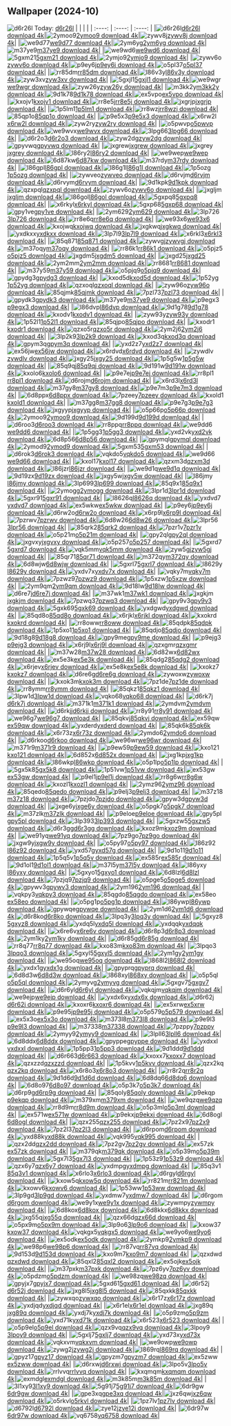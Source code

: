 ## Wallpaper (2024-10)
![d6r26l](https://w.wallhaven.cc/full/d6/wallhaven-d6r26l.png) Today: [d6r26l](https://th.wallhaven.cc/small/d6/d6r26l.jpg)
|      |      |      |
| :----: | :----: | :----: |
|![d6r26l](https://th.wallhaven.cc/small/d6/d6r26l.jpg)[d6r26l download 4k](https://wallhaven.cc/w/d6r26l)|![2ymoo9](https://th.wallhaven.cc/small/2y/2ymoo9.jpg)[2ymoo9 download 4k](https://wallhaven.cc/w/2ymoo9)|![zywv8j](https://th.wallhaven.cc/small/zy/zywv8j.jpg)[zywv8j download 4k](https://wallhaven.cc/w/zywv8j)|
|![we9d77](https://th.wallhaven.cc/small/we/we9d77.jpg)[we9d77 download 4k](https://wallhaven.cc/w/we9d77)|![2ym6yg](https://th.wallhaven.cc/small/2y/2ym6yg.jpg)[2ym6yg download 4k](https://wallhaven.cc/w/2ym6yg)|![m37ye9](https://th.wallhaven.cc/small/m3/m37ye9.jpg)[m37ye9 download 4k](https://wallhaven.cc/w/m37ye9)|
|![we9wd6](https://th.wallhaven.cc/small/we/we9wd6.jpg)[we9wd6 download 4k](https://wallhaven.cc/w/we9wd6)|![5gxm21](https://th.wallhaven.cc/small/5g/5gxm21.jpg)[5gxm21 download 4k](https://wallhaven.cc/w/5gxm21)|![2ymjo9](https://th.wallhaven.cc/small/2y/2ymjo9.jpg)[2ymjo9 download 4k](https://wallhaven.cc/w/2ymjo9)|
|![zywv6o](https://th.wallhaven.cc/small/zy/zywv6o.jpg)[zywv6o download 4k](https://wallhaven.cc/w/zywv6o)|![p9ey6j](https://th.wallhaven.cc/small/p9/p9ey6j.jpg)[p9ey6j download 4k](https://wallhaven.cc/w/p9ey6j)|![o5pl37](https://th.wallhaven.cc/small/o5/o5pl37.jpg)[o5pl37 download 4k](https://wallhaven.cc/w/o5pl37)|
|![rr85dm](https://th.wallhaven.cc/small/rr/rr85dm.jpg)[rr85dm download 4k](https://wallhaven.cc/w/rr85dm)|![l86v3y](https://th.wallhaven.cc/small/l8/l86v3y.jpg)[l86v3y download 4k](https://wallhaven.cc/w/l86v3y)|![zyw3xv](https://th.wallhaven.cc/small/zy/zyw3xv.jpg)[zyw3xv download 4k](https://wallhaven.cc/w/zyw3xv)|
|![5gxjl1](https://th.wallhaven.cc/small/5g/5gxjl1.jpg)[5gxjl1 download 4k](https://wallhaven.cc/w/5gxjl1)|![we9wgr](https://th.wallhaven.cc/small/we/we9wgr.jpg)[we9wgr download 4k](https://wallhaven.cc/w/we9wgr)|![zyw26y](https://th.wallhaven.cc/small/zy/zyw26y.jpg)[zyw26y download 4k](https://wallhaven.cc/w/zyw26y)|
|![m3kk2y](https://th.wallhaven.cc/small/m3/m3kk2y.jpg)[m3kk2y download 4k](https://wallhaven.cc/w/m3kk2y)|![9d1k78](https://th.wallhaven.cc/small/9d/9d1k78.jpg)[9d1k78 download 4k](https://wallhaven.cc/w/9d1k78)|![ex5vpo](https://th.wallhaven.cc/small/ex/ex5vpo.jpg)[ex5vpo download 4k](https://wallhaven.cc/w/ex5vpo)|
|![kxojv1](https://th.wallhaven.cc/small/kx/kxojv1.jpg)[kxojv1 download 4k](https://wallhaven.cc/w/kxojv1)|![rr8e5j](https://th.wallhaven.cc/small/rr/rr8e5j.jpg)[rr8e5j download 4k](https://wallhaven.cc/w/rr8e5j)|![jxgrjp](https://th.wallhaven.cc/small/jx/jxgrjp.jpg)[jxgrjp download 4k](https://wallhaven.cc/w/jxgrjp)|
|![1p5lm1](https://th.wallhaven.cc/small/1p/1p5lm1.jpg)[1p5lm1 download 4k](https://wallhaven.cc/w/1p5lm1)|![rr8wzj](https://th.wallhaven.cc/small/rr/rr8wzj.jpg)[rr8wzj download 4k](https://wallhaven.cc/w/rr8wzj)|![85qp1o](https://th.wallhaven.cc/small/85/85qp1o.jpg)[85qp1o download 4k](https://wallhaven.cc/w/85qp1o)|
|![p9e5x3](https://th.wallhaven.cc/small/p9/p9e5x3.jpg)[p9e5x3 download 4k](https://wallhaven.cc/w/p9e5x3)|![x6rw2l](https://th.wallhaven.cc/small/x6/x6rw2l.jpg)[x6rw2l download 4k](https://wallhaven.cc/w/x6rw2l)|![zyw2ry](https://th.wallhaven.cc/small/zy/zyw2ry.jpg)[zyw2ry download 4k](https://wallhaven.cc/w/zyw2ry)|
|![o5pwvp](https://th.wallhaven.cc/small/o5/o5pwvp.jpg)[o5pwvp download 4k](https://wallhaven.cc/w/o5pwvp)|![we9wvx](https://th.wallhaven.cc/small/we/we9wvx.jpg)[we9wvx download 4k](https://wallhaven.cc/w/we9wvx)|![3lpg66](https://th.wallhaven.cc/small/3l/3lpg66.jpg)[3lpg66 download 4k](https://wallhaven.cc/w/3lpg66)|
|![d6r2o3](https://th.wallhaven.cc/small/d6/d6r2o3.jpg)[d6r2o3 download 4k](https://wallhaven.cc/w/d6r2o3)|![zyw2dg](https://th.wallhaven.cc/small/zy/zyw2dg.jpg)[zyw2dg download 4k](https://wallhaven.cc/w/zyw2dg)|![gpyvwq](https://th.wallhaven.cc/small/gp/gpyvwq.jpg)[gpyvwq download 4k](https://wallhaven.cc/w/gpyvwq)|
|![jxgrew](https://th.wallhaven.cc/small/jx/jxgrew.jpg)[jxgrew download 4k](https://wallhaven.cc/w/jxgrew)|![jxgrey](https://th.wallhaven.cc/small/jx/jxgrey.jpg)[jxgrey download 4k](https://wallhaven.cc/w/jxgrey)|![l86ry2](https://th.wallhaven.cc/small/l8/l86ry2.jpg)[l86ry2 download 4k](https://wallhaven.cc/w/l86ry2)|
|![we9wep](https://th.wallhaven.cc/small/we/we9wep.jpg)[we9wep download 4k](https://wallhaven.cc/w/we9wep)|![6d87kw](https://th.wallhaven.cc/small/6d/6d87kw.jpg)[6d87kw download 4k](https://wallhaven.cc/w/6d87kw)|![m37rdy](https://th.wallhaven.cc/small/m3/m37rdy.jpg)[m37rdy download 4k](https://wallhaven.cc/w/m37rdy)|
|![l86gpl](https://th.wallhaven.cc/small/l8/l86gpl.jpg)[l86gpl download 4k](https://wallhaven.cc/w/l86gpl)|![l86g1l](https://th.wallhaven.cc/small/l8/l86g1l.jpg)[l86g1l download 4k](https://wallhaven.cc/w/l86g1l)|![1p5ozg](https://th.wallhaven.cc/small/1p/1p5ozg.jpg)[1p5ozg download 4k](https://wallhaven.cc/w/1p5ozg)|
|![zywveo](https://th.wallhaven.cc/small/zy/zywveo.jpg)[zywveo download 4k](https://wallhaven.cc/w/zywveo)|![d6rvjm](https://th.wallhaven.cc/small/d6/d6rvjm.jpg)[d6rvjm download 4k](https://wallhaven.cc/w/d6rvjm)|![d6rvym](https://th.wallhaven.cc/small/d6/d6rvym.jpg)[d6rvym download 4k](https://wallhaven.cc/w/d6rvym)|
|![9d1kpk](https://th.wallhaven.cc/small/9d/9d1kpk.jpg)[9d1kpk download 4k](https://wallhaven.cc/w/9d1kpk)|![qzxpql](https://th.wallhaven.cc/small/qz/qzxpql.jpg)[qzxpql download 4k](https://wallhaven.cc/w/qzxpql)|![zywv6o](https://th.wallhaven.cc/small/zy/zywv6o.jpg)[zywv6o download 4k](https://wallhaven.cc/w/zywv6o)|
|![jxgljm](https://th.wallhaven.cc/small/jx/jxgljm.jpg)[jxgljm download 4k](https://wallhaven.cc/w/jxgljm)|![l86gol](https://th.wallhaven.cc/small/l8/l86gol.jpg)[l86gol download 4k](https://wallhaven.cc/w/l86gol)|![5gxpq8](https://th.wallhaven.cc/small/5g/5gxpq8.jpg)[5gxpq8 download 4k](https://wallhaven.cc/w/5gxpq8)|
|![x6rkyl](https://th.wallhaven.cc/small/x6/x6rkyl.jpg)[x6rkyl download 4k](https://wallhaven.cc/w/x6rkyl)|![5gxp68](https://th.wallhaven.cc/small/5g/5gxp68.jpg)[5gxp68 download 4k](https://wallhaven.cc/w/5gxp68)|![gpy1ve](https://th.wallhaven.cc/small/gp/gpy1ve.jpg)[gpy1ve download 4k](https://wallhaven.cc/w/gpy1ve)|
|![2ym629](https://th.wallhaven.cc/small/2y/2ym629.jpg)[2ym629 download 4k](https://wallhaven.cc/w/2ym629)|![3lp726](https://th.wallhaven.cc/small/3l/3lp726.jpg)[3lp726 download 4k](https://wallhaven.cc/w/3lp726)|![rr8e6q](https://th.wallhaven.cc/small/rr/rr8e6q.jpg)[rr8e6q download 4k](https://wallhaven.cc/w/rr8e6q)|
|![we93x6](https://th.wallhaven.cc/small/we/we93x6.jpg)[we93x6 download 4k](https://wallhaven.cc/w/we93x6)|![kxojwq](https://th.wallhaven.cc/small/kx/kxojwq.jpg)[kxojwq download 4k](https://wallhaven.cc/w/kxojwq)|![jxgkwq](https://th.wallhaven.cc/small/jx/jxgkwq.jpg)[jxgkwq download 4k](https://wallhaven.cc/w/jxgkwq)|
|![yxdkxx](https://th.wallhaven.cc/small/yx/yxdkxx.jpg)[yxdkxx download 4k](https://wallhaven.cc/w/yxdkxx)|![3lp7l9](https://th.wallhaven.cc/small/3l/3lp7l9.jpg)[3lp7l9 download 4k](https://wallhaven.cc/w/3lp7l9)|![x6rkl3](https://th.wallhaven.cc/small/x6/x6rkl3.jpg)[x6rkl3 download 4k](https://wallhaven.cc/w/x6rkl3)|
|![85q871](https://th.wallhaven.cc/small/85/85q871.jpg)[85q871 download 4k](https://wallhaven.cc/w/85q871)|![zywvgj](https://th.wallhaven.cc/small/zy/zywvgj.jpg)[zywvgj download 4k](https://wallhaven.cc/w/zywvgj)|![m37oqy](https://th.wallhaven.cc/small/m3/m37oqy.jpg)[m37oqy download 4k](https://wallhaven.cc/w/m37oqy)|
|![rr86k1](https://th.wallhaven.cc/small/rr/rr86k1.jpg)[rr86k1 download 4k](https://wallhaven.cc/w/rr86k1)|![o5pjz5](https://th.wallhaven.cc/small/o5/o5pjz5.jpg)[o5pjz5 download 4k](https://wallhaven.cc/w/o5pjz5)|![jxgdm5](https://th.wallhaven.cc/small/jx/jxgdm5.jpg)[jxgdm5 download 4k](https://wallhaven.cc/w/jxgdm5)|
|![jxgd25](https://th.wallhaven.cc/small/jx/jxgd25.jpg)[jxgd25 download 4k](https://wallhaven.cc/w/jxgd25)|![2ym2mm](https://th.wallhaven.cc/small/2y/2ym2mm.jpg)[2ym2mm download 4k](https://wallhaven.cc/w/2ym2mm)|![rr8681](https://th.wallhaven.cc/small/rr/rr8681.jpg)[rr8681 download 4k](https://wallhaven.cc/w/rr8681)|
|![m37y59](https://th.wallhaven.cc/small/m3/m37y59.jpg)[m37y59 download 4k](https://wallhaven.cc/w/m37y59)|![o5pjq9](https://th.wallhaven.cc/small/o5/o5pjq9.jpg)[o5pjq9 download 4k](https://wallhaven.cc/w/o5pjq9)|![gpydg3](https://th.wallhaven.cc/small/gp/gpydg3.jpg)[gpydg3 download 4k](https://wallhaven.cc/w/gpydg3)|
|![kxod5d](https://th.wallhaven.cc/small/kx/kxod5d.jpg)[kxod5d download 4k](https://wallhaven.cc/w/kxod5d)|![1p52yg](https://th.wallhaven.cc/small/1p/1p52yg.jpg)[1p52yg download 4k](https://wallhaven.cc/w/1p52yg)|![qzxoql](https://th.wallhaven.cc/small/qz/qzxoql.jpg)[qzxoql download 4k](https://wallhaven.cc/w/qzxoql)|
|![zyw96o](https://th.wallhaven.cc/small/zy/zyw96o.jpg)[zyw96o download 4k](https://wallhaven.cc/w/zyw96o)|![85qjmk](https://th.wallhaven.cc/small/85/85qjmk.jpg)[85qjmk download 4k](https://wallhaven.cc/w/85qjmk)|![7pzl73](https://th.wallhaven.cc/small/7p/7pzl73.jpg)[7pzl73 download 4k](https://wallhaven.cc/w/7pzl73)|
|![gpydk3](https://th.wallhaven.cc/small/gp/gpydk3.jpg)[gpydk3 download 4k](https://wallhaven.cc/w/gpydk3)|![m37ye9](https://th.wallhaven.cc/small/m3/m37ye9.jpg)[m37ye9 download 4k](https://wallhaven.cc/w/m37ye9)|![p9egx3](https://th.wallhaven.cc/small/p9/p9egx3.jpg)[p9egx3 download 4k](https://wallhaven.cc/w/p9egx3)|
|![l86dvp](https://th.wallhaven.cc/small/l8/l86dvp.jpg)[l86dvp download 4k](https://wallhaven.cc/w/l86dvp)|![9d1g78](https://th.wallhaven.cc/small/9d/9d1g78.jpg)[9d1g78 download 4k](https://wallhaven.cc/w/9d1g78)|![kxodv1](https://th.wallhaven.cc/small/kx/kxodv1.jpg)[kxodv1 download 4k](https://wallhaven.cc/w/kxodv1)|
|![zyw93y](https://th.wallhaven.cc/small/zy/zyw93y.jpg)[zyw93y download 4k](https://wallhaven.cc/w/zyw93y)|![1p52l1](https://th.wallhaven.cc/small/1p/1p52l1.jpg)[1p52l1 download 4k](https://wallhaven.cc/w/1p52l1)|![85qjpo](https://th.wallhaven.cc/small/85/85qjpo.jpg)[85qjpo download 4k](https://wallhaven.cc/w/85qjpo)|
|![kxodr1](https://th.wallhaven.cc/small/kx/kxodr1.jpg)[kxodr1 download 4k](https://wallhaven.cc/w/kxodr1)|![qzxo5r](https://th.wallhaven.cc/small/qz/qzxo5r.jpg)[qzxo5r download 4k](https://wallhaven.cc/w/qzxo5r)|![2ym2j6](https://th.wallhaven.cc/small/2y/2ym2j6.jpg)[2ym2j6 download 4k](https://wallhaven.cc/w/2ym2j6)|
|![3lp2k9](https://th.wallhaven.cc/small/3l/3lp2k9.jpg)[3lp2k9 download 4k](https://wallhaven.cc/w/3lp2k9)|![kxod3q](https://th.wallhaven.cc/small/kx/kxod3q.jpg)[kxod3q download 4k](https://wallhaven.cc/w/kxod3q)|![gpym3q](https://th.wallhaven.cc/small/gp/gpym3q.jpg)[gpym3q download 4k](https://wallhaven.cc/w/gpym3q)|
|![yxd2z7](https://th.wallhaven.cc/small/yx/yxd2z7.jpg)[yxd2z7 download 4k](https://wallhaven.cc/w/yxd2z7)|![ex56jw](https://th.wallhaven.cc/small/ex/ex56jw.jpg)[ex56jw download 4k](https://wallhaven.cc/w/ex56jw)|![x6rdvd](https://th.wallhaven.cc/small/x6/x6rdvd.jpg)[x6rdvd download 4k](https://wallhaven.cc/w/x6rdvd)|
|![zywdlv](https://th.wallhaven.cc/small/zy/zywdlv.jpg)[zywdlv download 4k](https://wallhaven.cc/w/zywdlv)|![jxgy25](https://th.wallhaven.cc/small/jx/jxgy25.jpg)[jxgy25 download 4k](https://wallhaven.cc/w/jxgy25)|![1p5g5w](https://th.wallhaven.cc/small/1p/1p5g5w.jpg)[1p5g5w download 4k](https://wallhaven.cc/w/1p5g5w)|
|![85q9qj](https://th.wallhaven.cc/small/85/85q9qj.jpg)[85q9qj download 4k](https://wallhaven.cc/w/85q9qj)|![9d191w](https://th.wallhaven.cc/small/9d/9d191w.jpg)[9d191w download 4k](https://wallhaven.cc/w/9d191w)|![kxolo6](https://th.wallhaven.cc/small/kx/kxolo6.jpg)[kxolo6 download 4k](https://wallhaven.cc/w/kxolo6)|
|![p9e7ej](https://th.wallhaven.cc/small/p9/p9e7ej.jpg)[p9e7ej download 4k](https://wallhaven.cc/w/p9e7ej)|![rr8pl1](https://th.wallhaven.cc/small/rr/rr8pl1.jpg)[rr8pl1 download 4k](https://wallhaven.cc/w/rr8pl1)|![d6rojm](https://th.wallhaven.cc/small/d6/d6rojm.jpg)[d6rojm download 4k](https://wallhaven.cc/w/d6rojm)|
|![x6rd3l](https://th.wallhaven.cc/small/x6/x6rd3l.jpg)[x6rd3l download 4k](https://wallhaven.cc/w/x6rd3l)|![m37gy8](https://th.wallhaven.cc/small/m3/m37gy8.jpg)[m37gy8 download 4k](https://wallhaven.cc/w/m37gy8)|![p9e7m3](https://th.wallhaven.cc/small/p9/p9e7m3.jpg)[p9e7m3 download 4k](https://wallhaven.cc/w/p9e7m3)|
|![6d8ppx](https://th.wallhaven.cc/small/6d/6d8ppx.jpg)[6d8ppx download 4k](https://wallhaven.cc/w/6d8ppx)|![7pzeey](https://th.wallhaven.cc/small/7p/7pzeey.jpg)[7pzeey download 4k](https://wallhaven.cc/w/7pzeey)|![kxold1](https://th.wallhaven.cc/small/kx/kxold1.jpg)[kxold1 download 4k](https://wallhaven.cc/w/kxold1)|
|![m37gg8](https://th.wallhaven.cc/small/m3/m37gg8.jpg)[m37gg8 download 4k](https://wallhaven.cc/w/m37gg8)|![p9e7g3](https://th.wallhaven.cc/small/p9/p9e7g3.jpg)[p9e7g3 download 4k](https://wallhaven.cc/w/p9e7g3)|![jxgyyp](https://th.wallhaven.cc/small/jx/jxgyyp.jpg)[jxgyyp download 4k](https://wallhaven.cc/w/jxgyyp)|
|![o5p66p](https://th.wallhaven.cc/small/o5/o5p66p.jpg)[o5p66p download 4k](https://wallhaven.cc/w/o5p66p)|![2ymoo9](https://th.wallhaven.cc/small/2y/2ymoo9.jpg)[2ymoo9 download 4k](https://wallhaven.cc/w/2ymoo9)|![9d199d](https://th.wallhaven.cc/small/9d/9d199d.jpg)[9d199d download 4k](https://wallhaven.cc/w/9d199d)|
|![d6roo3](https://th.wallhaven.cc/small/d6/d6roo3.jpg)[d6roo3 download 4k](https://wallhaven.cc/w/d6roo3)|![rr8ppq](https://th.wallhaven.cc/small/rr/rr8ppq.jpg)[rr8ppq download 4k](https://wallhaven.cc/w/rr8ppq)|![we9dd6](https://th.wallhaven.cc/small/we/we9dd6.jpg)[we9dd6 download 4k](https://wallhaven.cc/w/we9dd6)|
|![1p5gg3](https://th.wallhaven.cc/small/1p/1p5gg3.jpg)[1p5gg3 download 4k](https://wallhaven.cc/w/1p5gg3)|![yxd2vk](https://th.wallhaven.cc/small/yx/yxd2vk.jpg)[yxd2vk download 4k](https://wallhaven.cc/w/yxd2vk)|![6d8p56](https://th.wallhaven.cc/small/6d/6d8p56.jpg)[6d8p56 download 4k](https://wallhaven.cc/w/6d8p56)|
|![gpymql](https://th.wallhaven.cc/small/gp/gpymql.jpg)[gpymql download 4k](https://wallhaven.cc/w/gpymql)|![2ymod9](https://th.wallhaven.cc/small/2y/2ymod9.jpg)[2ymod9 download 4k](https://wallhaven.cc/w/2ymod9)|![5gxm53](https://th.wallhaven.cc/small/5g/5gxm53.jpg)[5gxm53 download 4k](https://wallhaven.cc/w/5gxm53)|
|![d6rok3](https://th.wallhaven.cc/small/d6/d6rok3.jpg)[d6rok3 download 4k](https://wallhaven.cc/w/d6rok3)|![vqkdo5](https://th.wallhaven.cc/small/vq/vqkdo5.jpg)[vqkdo5 download 4k](https://wallhaven.cc/w/vqkdo5)|![we9d66](https://th.wallhaven.cc/small/we/we9d66.jpg)[we9d66 download 4k](https://wallhaven.cc/w/we9d66)|
|![kxol17](https://th.wallhaven.cc/small/kx/kxol17.jpg)[kxol17 download 4k](https://wallhaven.cc/w/kxol17)|![qzxm3d](https://th.wallhaven.cc/small/qz/qzxm3d.jpg)[qzxm3d download 4k](https://wallhaven.cc/w/qzxm3d)|![l86jzr](https://th.wallhaven.cc/small/l8/l86jzr.jpg)[l86jzr download 4k](https://wallhaven.cc/w/l86jzr)|
|![we9d1q](https://th.wallhaven.cc/small/we/we9d1q.jpg)[we9d1q download 4k](https://wallhaven.cc/w/we9d1q)|![9d19zx](https://th.wallhaven.cc/small/9d/9d19zx.jpg)[9d19zx download 4k](https://wallhaven.cc/w/9d19zx)|![jxgy5w](https://th.wallhaven.cc/small/jx/jxgy5w.jpg)[jxgy5w download 4k](https://wallhaven.cc/w/jxgy5w)|
|![l86jmy](https://th.wallhaven.cc/small/l8/l86jmy.jpg)[l86jmy download 4k](https://wallhaven.cc/w/l86jmy)|![3lp699](https://th.wallhaven.cc/small/3l/3lp699.jpg)[3lp699 download 4k](https://wallhaven.cc/w/3lp699)|![85q9x1](https://th.wallhaven.cc/small/85/85q9x1.jpg)[85q9x1 download 4k](https://wallhaven.cc/w/85q9x1)|
|![2ymogg](https://th.wallhaven.cc/small/2y/2ymogg.jpg)[2ymogg download 4k](https://wallhaven.cc/w/2ymogg)|![3lpr1d](https://th.wallhaven.cc/small/3l/3lpr1d.jpg)[3lpr1d download 4k](https://wallhaven.cc/w/3lpr1d)|![5gxr91](https://th.wallhaven.cc/small/5g/5gxr91.jpg)[5gxr91 download 4k](https://wallhaven.cc/w/5gxr91)|
|![l8626q](https://th.wallhaven.cc/small/l8/l8626q.jpg)[l8626q download 4k](https://wallhaven.cc/w/l8626q)|![yxdvd7](https://th.wallhaven.cc/small/yx/yxdvd7.jpg)[yxdvd7 download 4k](https://wallhaven.cc/w/yxdvd7)|![ex5wkw](https://th.wallhaven.cc/small/ex/ex5wkw.jpg)[ex5wkw download 4k](https://wallhaven.cc/w/ex5wkw)|
|![p9ey6j](https://th.wallhaven.cc/small/p9/p9ey6j.jpg)[p9ey6j download 4k](https://wallhaven.cc/w/p9ey6j)|![d6rw2o](https://th.wallhaven.cc/small/d6/d6rw2o.jpg)[d6rw2o download 4k](https://wallhaven.cc/w/d6rw2o)|![x6rp9l](https://th.wallhaven.cc/small/x6/x6rp9l.jpg)[x6rp9l download 4k](https://wallhaven.cc/w/x6rp9l)|
|![7pzrwv](https://th.wallhaven.cc/small/7p/7pzrwv.jpg)[7pzrwv download 4k](https://wallhaven.cc/w/7pzrwv)|![6d8w26](https://th.wallhaven.cc/small/6d/6d8w26.jpg)[6d8w26 download 4k](https://wallhaven.cc/w/6d8w26)|![3lpr56](https://th.wallhaven.cc/small/3l/3lpr56.jpg)[3lpr56 download 4k](https://wallhaven.cc/w/3lpr56)|
|![85qrk2](https://th.wallhaven.cc/small/85/85qrk2.jpg)[85qrk2 download 4k](https://wallhaven.cc/w/85qrk2)|![7pzr1v](https://th.wallhaven.cc/small/7p/7pzr1v.jpg)[7pzr1v download 4k](https://wallhaven.cc/w/7pzr1v)|![o5p21m](https://th.wallhaven.cc/small/o5/o5p21m.jpg)[o5p21m download 4k](https://wallhaven.cc/w/o5p21m)|
|![gpy2ql](https://th.wallhaven.cc/small/gp/gpy2ql.jpg)[gpy2ql download 4k](https://wallhaven.cc/w/gpy2ql)|![jxgvxy](https://th.wallhaven.cc/small/jx/jxgvxy.jpg)[jxgvxy download 4k](https://wallhaven.cc/w/jxgvxy)|![o5p257](https://th.wallhaven.cc/small/o5/o5p257.jpg)[o5p257 download 4k](https://wallhaven.cc/w/o5p257)|
|![5gxrd7](https://th.wallhaven.cc/small/5g/5gxrd7.jpg)[5gxrd7 download 4k](https://wallhaven.cc/w/5gxrd7)|![vqk5mm](https://th.wallhaven.cc/small/vq/vqk5mm.jpg)[vqk5mm download 4k](https://wallhaven.cc/w/vqk5mm)|![zyw5gj](https://th.wallhaven.cc/small/zy/zyw5gj.jpg)[zyw5gj download 4k](https://wallhaven.cc/w/zyw5gj)|
|![85qr71](https://th.wallhaven.cc/small/85/85qr71.jpg)[85qr71 download 4k](https://wallhaven.cc/w/85qr71)|![m372qy](https://th.wallhaven.cc/small/m3/m372qy.jpg)[m372qy download 4k](https://wallhaven.cc/w/m372qy)|![6d8wjw](https://th.wallhaven.cc/small/6d/6d8wjw.jpg)[6d8wjw download 4k](https://wallhaven.cc/w/6d8wjw)|
|![5gxrl7](https://th.wallhaven.cc/small/5g/5gxrl7.jpg)[5gxrl7 download 4k](https://wallhaven.cc/w/5gxrl7)|![l8629y](https://th.wallhaven.cc/small/l8/l8629y.jpg)[l8629y download 4k](https://wallhaven.cc/w/l8629y)|![yxdv7x](https://th.wallhaven.cc/small/yx/yxdv7x.jpg)[yxdv7x download 4k](https://wallhaven.cc/w/yxdv7x)|
|![vqky7m](https://th.wallhaven.cc/small/vq/vqky7m.jpg)[vqky7m download 4k](https://wallhaven.cc/w/vqky7m)|![7pzwz9](https://th.wallhaven.cc/small/7p/7pzwz9.jpg)[7pzwz9 download 4k](https://wallhaven.cc/w/7pzwz9)|![1p5xzw](https://th.wallhaven.cc/small/1p/1p5xzw.jpg)[1p5xzw download 4k](https://wallhaven.cc/w/1p5xzw)|
|![2ym9qm](https://th.wallhaven.cc/small/2y/2ym9qm.jpg)[2ym9qm download 4k](https://wallhaven.cc/w/2ym9qm)|![9d18lw](https://th.wallhaven.cc/small/9d/9d18lw.jpg)[9d18lw download 4k](https://wallhaven.cc/w/9d18lw)|![d6re7j](https://th.wallhaven.cc/small/d6/d6re7j.jpg)[d6re7j download 4k](https://wallhaven.cc/w/d6re7j)|
|![m37wk1](https://th.wallhaven.cc/small/m3/m37wk1.jpg)[m37wk1 download 4k](https://wallhaven.cc/w/m37wk1)|![jxgkjm](https://th.wallhaven.cc/small/jx/jxgkjm.jpg)[jxgkjm download 4k](https://wallhaven.cc/w/jxgkjm)|![7pzwq3](https://th.wallhaven.cc/small/7p/7pzwq3.jpg)[7pzwq3 download 4k](https://wallhaven.cc/w/7pzwq3)|
|![gpy9v3](https://th.wallhaven.cc/small/gp/gpy9v3.jpg)[gpy9v3 download 4k](https://wallhaven.cc/w/gpy9v3)|![5gxk69](https://th.wallhaven.cc/small/5g/5gxk69.jpg)[5gxk69 download 4k](https://wallhaven.cc/w/5gxk69)|![yxdgwd](https://th.wallhaven.cc/small/yx/yxdgwd.jpg)[yxdgwd download 4k](https://wallhaven.cc/w/yxdgwd)|
|![85qd8o](https://th.wallhaven.cc/small/85/85qd8o.jpg)[85qd8o download 4k](https://wallhaven.cc/w/85qd8o)|![x6rjkl](https://th.wallhaven.cc/small/x6/x6rjkl.jpg)[x6rjkl download 4k](https://wallhaven.cc/w/x6rjkl)|![kxokrd](https://th.wallhaven.cc/small/kx/kxokrd.jpg)[kxokrd download 4k](https://wallhaven.cc/w/kxokrd)|
|![rr8oww](https://th.wallhaven.cc/small/rr/rr8oww.jpg)[rr8oww download 4k](https://wallhaven.cc/w/rr8oww)|![85qdpk](https://th.wallhaven.cc/small/85/85qdpk.jpg)[85qdpk download 4k](https://wallhaven.cc/w/85qdpk)|![1p5xo1](https://th.wallhaven.cc/small/1p/1p5xo1.jpg)[1p5xo1 download 4k](https://wallhaven.cc/w/1p5xo1)|
|![85qdjo](https://th.wallhaven.cc/small/85/85qdjo.jpg)[85qdjo download 4k](https://wallhaven.cc/w/85qdjo)|![9d18g8](https://th.wallhaven.cc/small/9d/9d18g8.jpg)[9d18g8 download 4k](https://wallhaven.cc/w/9d18g8)|![gpy9me](https://th.wallhaven.cc/small/gp/gpy9me.jpg)[gpy9me download 4k](https://wallhaven.cc/w/gpy9me)|
|![p9ejg3](https://th.wallhaven.cc/small/p9/p9ejg3.jpg)[p9ejg3 download 4k](https://wallhaven.cc/w/p9ejg3)|![x6rj9l](https://th.wallhaven.cc/small/x6/x6rj9l.jpg)[x6rj9l download 4k](https://wallhaven.cc/w/x6rj9l)|![qzxgmr](https://th.wallhaven.cc/small/qz/qzxgmr.jpg)[qzxgmr download 4k](https://wallhaven.cc/w/qzxgmr)|
|![m37w28](https://th.wallhaven.cc/small/m3/m37w28.jpg)[m37w28 download 4k](https://wallhaven.cc/w/m37w28)|![6d82wx](https://th.wallhaven.cc/small/6d/6d82wx.jpg)[6d82wx download 4k](https://wallhaven.cc/w/6d82wx)|![ex5e3k](https://th.wallhaven.cc/small/ex/ex5e3k.jpg)[ex5e3k download 4k](https://wallhaven.cc/w/ex5e3k)|
|![85qdg2](https://th.wallhaven.cc/small/85/85qdg2.jpg)[85qdg2 download 4k](https://wallhaven.cc/w/85qdg2)|![x6rjev](https://th.wallhaven.cc/small/x6/x6rjev.jpg)[x6rjev download 4k](https://wallhaven.cc/w/x6rjev)|![ex5e8k](https://th.wallhaven.cc/small/ex/ex5e8k.jpg)[ex5e8k download 4k](https://wallhaven.cc/w/ex5e8k)|
|![kxokz7](https://th.wallhaven.cc/small/kx/kxokz7.jpg)[kxokz7 download 4k](https://wallhaven.cc/w/kxokz7)|![d6re6g](https://th.wallhaven.cc/small/d6/d6re6g.jpg)[d6re6g download 4k](https://wallhaven.cc/w/d6re6g)|![zywoxw](https://th.wallhaven.cc/small/zy/zywoxw.jpg)[zywoxw download 4k](https://wallhaven.cc/w/zywoxw)|
|![kxok3m](https://th.wallhaven.cc/small/kx/kxok3m.jpg)[kxok3m download 4k](https://wallhaven.cc/w/kxok3m)|![7pz1de](https://th.wallhaven.cc/small/7p/7pz1de.jpg)[7pz1de download 4k](https://wallhaven.cc/w/7pz1de)|![rr8ymm](https://th.wallhaven.cc/small/rr/rr8ymm.jpg)[rr8ymm download 4k](https://wallhaven.cc/w/rr8ymm)|
|![85qkz1](https://th.wallhaven.cc/small/85/85qkz1.jpg)[85qkz1 download 4k](https://wallhaven.cc/w/85qkz1)|![3lpw1d](https://th.wallhaven.cc/small/3l/3lpw1d.jpg)[3lpw1d download 4k](https://wallhaven.cc/w/3lpw1d)|![vqko68](https://th.wallhaven.cc/small/vq/vqko68.jpg)[vqko68 download 4k](https://wallhaven.cc/w/vqko68)|
|![d6rk7j](https://th.wallhaven.cc/small/d6/d6rk7j.jpg)[d6rk7j download 4k](https://wallhaven.cc/w/d6rk7j)|![m371k1](https://th.wallhaven.cc/small/m3/m371k1.jpg)[m371k1 download 4k](https://wallhaven.cc/w/m371k1)|![2ymdvm](https://th.wallhaven.cc/small/2y/2ymdvm.jpg)[2ymdvm download 4k](https://wallhaven.cc/w/2ymdvm)|
|![d6rkjj](https://th.wallhaven.cc/small/d6/d6rkjj.jpg)[d6rkjj download 4k](https://wallhaven.cc/w/d6rkjj)|![rr8y91](https://th.wallhaven.cc/small/rr/rr8y91.jpg)[rr8y91 download 4k](https://wallhaven.cc/w/rr8y91)|![we96g7](https://th.wallhaven.cc/small/we/we96g7.jpg)[we96g7 download 4k](https://wallhaven.cc/w/we96g7)|
|![85qkvj](https://th.wallhaven.cc/small/85/85qkvj.jpg)[85qkvj download 4k](https://wallhaven.cc/w/85qkvj)|![ex59qw](https://th.wallhaven.cc/small/ex/ex59qw.jpg)[ex59qw download 4k](https://wallhaven.cc/w/ex59qw)|![yxderd](https://th.wallhaven.cc/small/yx/yxderd.jpg)[yxderd download 4k](https://wallhaven.cc/w/yxderd)|
|![85qk6k](https://th.wallhaven.cc/small/85/85qk6k.jpg)[85qk6k download 4k](https://wallhaven.cc/w/85qk6k)|![x6r73z](https://th.wallhaven.cc/small/x6/x6r73z.jpg)[x6r73z download 4k](https://wallhaven.cc/w/x6r73z)|![2ymdo6](https://th.wallhaven.cc/small/2y/2ymdo6.jpg)[2ymdo6 download 4k](https://wallhaven.cc/w/2ymdo6)|
|![d6rkoo](https://th.wallhaven.cc/small/d6/d6rkoo.jpg)[d6rkoo download 4k](https://wallhaven.cc/w/d6rkoo)|![we96wr](https://th.wallhaven.cc/small/we/we96wr.jpg)[we96wr download 4k](https://wallhaven.cc/w/we96wr)|![m371r9](https://th.wallhaven.cc/small/m3/m371r9.jpg)[m371r9 download 4k](https://wallhaven.cc/w/m371r9)|
|![p9ew59](https://th.wallhaven.cc/small/p9/p9ew59.jpg)[p9ew59 download 4k](https://wallhaven.cc/w/p9ew59)|![kxo121](https://th.wallhaven.cc/small/kx/kxo121.jpg)[kxo121 download 4k](https://wallhaven.cc/w/kxo121)|![6d852x](https://th.wallhaven.cc/small/6d/6d852x.jpg)[6d852x download 4k](https://wallhaven.cc/w/6d852x)|
|![jxg1kp](https://th.wallhaven.cc/small/jx/jxg1kp.jpg)[jxg1kp download 4k](https://wallhaven.cc/w/jxg1kp)|![l86wkp](https://th.wallhaven.cc/small/l8/l86wkp.jpg)[l86wkp download 4k](https://wallhaven.cc/w/l86wkp)|![o5p1lp](https://th.wallhaven.cc/small/o5/o5p1lp.jpg)[o5p1lp download 4k](https://wallhaven.cc/w/o5p1lp)|
|![5gx5k8](https://th.wallhaven.cc/small/5g/5gx5k8.jpg)[5gx5k8 download 4k](https://wallhaven.cc/w/5gx5k8)|![1p51vw](https://th.wallhaven.cc/small/1p/1p51vw.jpg)[1p51vw download 4k](https://wallhaven.cc/w/1p51vw)|![ex53gw](https://th.wallhaven.cc/small/ex/ex53gw.jpg)[ex53gw download 4k](https://wallhaven.cc/w/ex53gw)|
|![p9el1j](https://th.wallhaven.cc/small/p9/p9el1j.jpg)[p9el1j download 4k](https://wallhaven.cc/w/p9el1j)|![rr8g6w](https://th.wallhaven.cc/small/rr/rr8g6w.jpg)[rr8g6w download 4k](https://wallhaven.cc/w/rr8g6w)|![kxozl1](https://th.wallhaven.cc/small/kx/kxozl1.jpg)[kxozl1 download 4k](https://wallhaven.cc/w/kxozl1)|
|![2ymz96](https://th.wallhaven.cc/small/2y/2ymz96.jpg)[2ymz96 download 4k](https://wallhaven.cc/w/2ymz96)|![85qedo](https://th.wallhaven.cc/small/85/85qedo.jpg)[85qedo download 4k](https://wallhaven.cc/w/85qedo)|![p9elj3](https://th.wallhaven.cc/small/p9/p9elj3.jpg)[p9elj3 download 4k](https://wallhaven.cc/w/p9elj3)|
|![m37z18](https://th.wallhaven.cc/small/m3/m37z18.jpg)[m37z18 download 4k](https://wallhaven.cc/w/m37z18)|![7pzjdo](https://th.wallhaven.cc/small/7p/7pzjdo.jpg)[7pzjdo download 4k](https://wallhaven.cc/w/7pzjdo)|![gpyw3d](https://th.wallhaven.cc/small/gp/gpyw3d.jpg)[gpyw3d download 4k](https://wallhaven.cc/w/gpyw3d)|
|![jxge6y](https://th.wallhaven.cc/small/jx/jxge6y.jpg)[jxge6y download 4k](https://wallhaven.cc/w/jxge6y)|![o5pgk7](https://th.wallhaven.cc/small/o5/o5pgk7.jpg)[o5pgk7 download 4k](https://wallhaven.cc/w/o5pgk7)|![m37zlk](https://th.wallhaven.cc/small/m3/m37zlk.jpg)[m37zlk download 4k](https://wallhaven.cc/w/m37zlk)|
|![p9eloe](https://th.wallhaven.cc/small/p9/p9eloe.jpg)[p9eloe download 4k](https://wallhaven.cc/w/p9eloe)|![gpy5pl](https://th.wallhaven.cc/small/gp/gpy5pl.jpg)[gpy5pl download 4k](https://wallhaven.cc/w/gpy5pl)|![3lp393](https://th.wallhaven.cc/small/3l/3lp393.jpg)[3lp393 download 4k](https://wallhaven.cc/w/3lp393)|
|![5gxzw5](https://th.wallhaven.cc/small/5g/5gxzw5.jpg)[5gxzw5 download 4k](https://wallhaven.cc/w/5gxzw5)|![d6r3gg](https://th.wallhaven.cc/small/d6/d6r3gg.jpg)[d6r3gg download 4k](https://wallhaven.cc/w/d6r3gg)|![kxoz9m](https://th.wallhaven.cc/small/kx/kxoz9m.jpg)[kxoz9m download 4k](https://wallhaven.cc/w/kxoz9m)|
|![we91yq](https://th.wallhaven.cc/small/we/we91yq.jpg)[we91yq download 4k](https://wallhaven.cc/w/we91yq)|![7pz9go](https://th.wallhaven.cc/small/7p/7pz9go.jpg)[7pz9go download 4k](https://wallhaven.cc/w/7pz9go)|![jxgw9y](https://th.wallhaven.cc/small/jx/jxgw9y.jpg)[jxgw9y download 4k](https://wallhaven.cc/w/jxgw9y)|
|![o5py97](https://th.wallhaven.cc/small/o5/o5py97.jpg)[o5py97 download 4k](https://wallhaven.cc/w/o5py97)|![l86z92](https://th.wallhaven.cc/small/l8/l86z92.jpg)[l86z92 download 4k](https://wallhaven.cc/w/l86z92)|![yxd57g](https://th.wallhaven.cc/small/yx/yxd57g.jpg)[yxd57g download 4k](https://wallhaven.cc/w/yxd57g)|
|![9d1o11](https://th.wallhaven.cc/small/9d/9d1o11.jpg)[9d1o11 download 4k](https://wallhaven.cc/w/9d1o11)|![1p5q5v](https://th.wallhaven.cc/small/1p/1p5q5v.jpg)[1p5q5v download 4k](https://wallhaven.cc/w/1p5q5v)|![ex585r](https://th.wallhaven.cc/small/ex/ex585r.jpg)[ex585r download 4k](https://wallhaven.cc/w/ex585r)|
|![9d1ol1](https://th.wallhaven.cc/small/9d/9d1ol1.jpg)[9d1ol1 download 4k](https://wallhaven.cc/w/9d1ol1)|![m37l5y](https://th.wallhaven.cc/small/m3/m37l5y.jpg)[m37l5y download 4k](https://wallhaven.cc/w/m37l5y)|![l86yxy](https://th.wallhaven.cc/small/l8/l86yxy.jpg)[l86yxy download 4k](https://wallhaven.cc/w/l86yxy)|
|![5gxyo1](https://th.wallhaven.cc/small/5g/5gxyo1.jpg)[5gxyo1 download 4k](https://wallhaven.cc/w/5gxyo1)|![6d8lzl](https://th.wallhaven.cc/small/6d/6d8lzl.jpg)[6d8lzl download 4k](https://wallhaven.cc/w/6d8lzl)|![7pzjq9](https://th.wallhaven.cc/small/7p/7pzjq9.jpg)[7pzjq9 download 4k](https://wallhaven.cc/w/7pzjq9)|
|![o5pge5](https://th.wallhaven.cc/small/o5/o5pge5.jpg)[o5pge5 download 4k](https://wallhaven.cc/w/o5pge5)|![gpywv3](https://th.wallhaven.cc/small/gp/gpywv3.jpg)[gpywv3 download 4k](https://wallhaven.cc/w/gpywv3)|![2ym196](https://th.wallhaven.cc/small/2y/2ym196.jpg)[2ym196 download 4k](https://wallhaven.cc/w/2ym196)|
|![vqkpy3](https://th.wallhaven.cc/small/vq/vqkpy3.jpg)[vqkpy3 download 4k](https://wallhaven.cc/w/vqkpy3)|![85qgdo](https://th.wallhaven.cc/small/85/85qgdo.jpg)[85qgdo download 4k](https://wallhaven.cc/w/85qgdo)|![ex58eo](https://th.wallhaven.cc/small/ex/ex58eo.jpg)[ex58eo download 4k](https://wallhaven.cc/w/ex58eo)|
|![o5pg1p](https://th.wallhaven.cc/small/o5/o5pg1p.jpg)[o5pg1p download 4k](https://wallhaven.cc/w/o5pg1p)|![l86ywp](https://th.wallhaven.cc/small/l8/l86ywp.jpg)[l86ywp download 4k](https://wallhaven.cc/w/l86ywp)|![gpywqe](https://th.wallhaven.cc/small/gp/gpywqe.jpg)[gpywqe download 4k](https://wallhaven.cc/w/gpywqe)|
|![2ym1d6](https://th.wallhaven.cc/small/2y/2ym1d6.jpg)[2ym1d6 download 4k](https://wallhaven.cc/w/2ym1d6)|![d6r8ko](https://th.wallhaven.cc/small/d6/d6r8ko.jpg)[d6r8ko download 4k](https://wallhaven.cc/w/d6r8ko)|![3lpq3y](https://th.wallhaven.cc/small/3l/3lpq3y.jpg)[3lpq3y download 4k](https://wallhaven.cc/w/3lpq3y)|
|![5gxyz8](https://th.wallhaven.cc/small/5g/5gxyz8.jpg)[5gxyz8 download 4k](https://wallhaven.cc/w/5gxyz8)|![yxdq5l](https://th.wallhaven.cc/small/yx/yxdq5l.jpg)[yxdq5l download 4k](https://wallhaven.cc/w/yxdq5l)|![yxdqqk](https://th.wallhaven.cc/small/yx/yxdqqk.jpg)[yxdqqk download 4k](https://wallhaven.cc/w/yxdqqk)|
|![x6re6v](https://th.wallhaven.cc/small/x6/x6re6v.jpg)[x6re6v download 4k](https://wallhaven.cc/w/x6re6v)|![d6r8p3](https://th.wallhaven.cc/small/d6/d6r8p3.jpg)[d6r8p3 download 4k](https://wallhaven.cc/w/d6r8p3)|![2ym1ky](https://th.wallhaven.cc/small/2y/2ym1ky.jpg)[2ym1ky download 4k](https://wallhaven.cc/w/2ym1ky)|
|![d6r85g](https://th.wallhaven.cc/small/d6/d6r85g.jpg)[d6r85g download 4k](https://wallhaven.cc/w/d6r85g)|![rr8q77](https://th.wallhaven.cc/small/rr/rr8q77.jpg)[rr8q77 download 4k](https://wallhaven.cc/w/rr8q77)|![kxo83m](https://th.wallhaven.cc/small/kx/kxo83m.jpg)[kxo83m download 4k](https://wallhaven.cc/w/kxo83m)|
|![3lpqo3](https://th.wallhaven.cc/small/3l/3lpqo3.jpg)[3lpqo3 download 4k](https://wallhaven.cc/w/3lpqo3)|![5gxyl5](https://th.wallhaven.cc/small/5g/5gxyl5.jpg)[5gxyl5 download 4k](https://wallhaven.cc/w/5gxyl5)|![2ym1gy](https://th.wallhaven.cc/small/2y/2ym1gy.jpg)[2ym1gy download 4k](https://wallhaven.cc/w/2ym1gy)|
|![we95oq](https://th.wallhaven.cc/small/we/we95oq.jpg)[we95oq download 4k](https://wallhaven.cc/w/we95oq)|![l868l2](https://th.wallhaven.cc/small/l8/l868l2.jpg)[l868l2 download 4k](https://wallhaven.cc/w/l868l2)|![yxdx1g](https://th.wallhaven.cc/small/yx/yxdx1g.jpg)[yxdx1g download 4k](https://wallhaven.cc/w/yxdx1g)|
|![gpyprq](https://th.wallhaven.cc/small/gp/gpyprq.jpg)[gpyprq download 4k](https://wallhaven.cc/w/gpyprq)|![6d8d3w](https://th.wallhaven.cc/small/6d/6d8d3w.jpg)[6d8d3w download 4k](https://wallhaven.cc/w/6d8d3w)|![l868xy](https://th.wallhaven.cc/small/l8/l868xy.jpg)[l868xy download 4k](https://wallhaven.cc/w/l868xy)|
|![o5p5ql](https://th.wallhaven.cc/small/o5/o5p5ql.jpg)[o5p5ql download 4k](https://wallhaven.cc/w/o5p5ql)|![2ymyvg](https://th.wallhaven.cc/small/2y/2ymyvg.jpg)[2ymyvg download 4k](https://wallhaven.cc/w/2ymyvg)|![5gxgv7](https://th.wallhaven.cc/small/5g/5gxgv7.jpg)[5gxgv7 download 4k](https://wallhaven.cc/w/5gxgv7)|
|![d6r6yl](https://th.wallhaven.cc/small/d6/d6r6yl.jpg)[d6r6yl download 4k](https://wallhaven.cc/w/d6r6yl)|![vqkqjm](https://th.wallhaven.cc/small/vq/vqkqjm.jpg)[vqkqjm download 4k](https://wallhaven.cc/w/vqkqjm)|![we9ejp](https://th.wallhaven.cc/small/we/we9ejp.jpg)[we9ejp download 4k](https://wallhaven.cc/w/we9ejp)|
|![yxdx6x](https://th.wallhaven.cc/small/yx/yxdx6x.jpg)[yxdx6x download 4k](https://wallhaven.cc/w/yxdx6x)|![d6r62j](https://th.wallhaven.cc/small/d6/d6r62j.jpg)[d6r62j download 4k](https://wallhaven.cc/w/d6r62j)|![kxoxr6](https://th.wallhaven.cc/small/kx/kxoxr6.jpg)[kxoxr6 download 4k](https://wallhaven.cc/w/kxoxr6)|
|![ex5xrw](https://th.wallhaven.cc/small/ex/ex5xrw.jpg)[ex5xrw download 4k](https://wallhaven.cc/w/ex5xrw)|![p9e95j](https://th.wallhaven.cc/small/p9/p9e95j.jpg)[p9e95j download 4k](https://wallhaven.cc/w/p9e95j)|![o5p579](https://th.wallhaven.cc/small/o5/o5p579.jpg)[o5p579 download 4k](https://wallhaven.cc/w/o5p579)|
|![ex5x3o](https://th.wallhaven.cc/small/ex/ex5x3o.jpg)[ex5x3o download 4k](https://wallhaven.cc/w/ex5x3o)|![m373l8](https://th.wallhaven.cc/small/m3/m373l8.jpg)[m373l8 download 4k](https://wallhaven.cc/w/m373l8)|![p9e9l3](https://th.wallhaven.cc/small/p9/p9e9l3.jpg)[p9e9l3 download 4k](https://wallhaven.cc/w/p9e9l3)|
|![m37338](https://th.wallhaven.cc/small/m3/m37338.jpg)[m37338 download 4k](https://wallhaven.cc/w/m37338)|![7pzppy](https://th.wallhaven.cc/small/7p/7pzppy.jpg)[7pzppy download 4k](https://wallhaven.cc/w/7pzppy)|![2ymyy9](https://th.wallhaven.cc/small/2y/2ymyy9.jpg)[2ymyy9 download 4k](https://wallhaven.cc/w/2ymyy9)|
|![3lpll6](https://th.wallhaven.cc/small/3l/3lpll6.jpg)[3lpll6 download 4k](https://wallhaven.cc/w/3lpll6)|![6d8ddx](https://th.wallhaven.cc/small/6d/6d8ddx.jpg)[6d8ddx download 4k](https://wallhaven.cc/w/6d8ddx)|![gpyppe](https://th.wallhaven.cc/small/gp/gpyppe.jpg)[gpyppe download 4k](https://wallhaven.cc/w/gpyppe)|
|![yxdxxl](https://th.wallhaven.cc/small/yx/yxdxxl.jpg)[yxdxxl download 4k](https://wallhaven.cc/w/yxdxxl)|![1p5pp3](https://th.wallhaven.cc/small/1p/1p5pp3.jpg)[1p5pp3 download 4k](https://wallhaven.cc/w/1p5pp3)|![9d1ddd](https://th.wallhaven.cc/small/9d/9d1ddd.jpg)[9d1ddd download 4k](https://wallhaven.cc/w/9d1ddd)|
|![d6r663](https://th.wallhaven.cc/small/d6/d6r663.jpg)[d6r663 download 4k](https://wallhaven.cc/w/d6r663)|![kxoxx7](https://th.wallhaven.cc/small/kx/kxoxx7.jpg)[kxoxx7 download 4k](https://wallhaven.cc/w/kxoxx7)|![qzxzzd](https://th.wallhaven.cc/small/qz/qzxzzd.jpg)[qzxzzd download 4k](https://wallhaven.cc/w/qzxzzd)|
|![1p5kvv](https://th.wallhaven.cc/small/1p/1p5kvv.jpg)[1p5kvv download 4k](https://wallhaven.cc/w/1p5kvv)|![qzx2kq](https://th.wallhaven.cc/small/qz/qzx2kq.jpg)[qzx2kq download 4k](https://wallhaven.cc/w/qzx2kq)|![x6r8o3](https://th.wallhaven.cc/small/x6/x6r8o3.jpg)[x6r8o3 download 4k](https://wallhaven.cc/w/x6r8o3)|
|![rr8r2q](https://th.wallhaven.cc/small/rr/rr8r2q.jpg)[rr8r2q download 4k](https://wallhaven.cc/w/rr8r2q)|![9d1d6d](https://th.wallhaven.cc/small/9d/9d1d6d.jpg)[9d1d6d download 4k](https://wallhaven.cc/w/9d1d6d)|![6d8dq6](https://th.wallhaven.cc/small/6d/6d8dq6.jpg)[6d8dq6 download 4k](https://wallhaven.cc/w/6d8dq6)|
|![6d8o97](https://th.wallhaven.cc/small/6d/6d8o97.jpg)[6d8o97 download 4k](https://wallhaven.cc/w/6d8o97)|![o5p3k7](https://th.wallhaven.cc/small/o5/o5p3k7.jpg)[o5p3k7 download 4k](https://wallhaven.cc/w/o5p3k7)|![d6rp9g](https://th.wallhaven.cc/small/d6/d6rp9g.jpg)[d6rp9g download 4k](https://wallhaven.cc/w/d6rp9g)|
|![85qoly](https://th.wallhaven.cc/small/85/85qoly.jpg)[85qoly download 4k](https://wallhaven.cc/w/85qoly)|![p9ekqp](https://th.wallhaven.cc/small/p9/p9ekqp.jpg)[p9ekqp download 4k](https://wallhaven.cc/w/p9ekqp)|![m379xm](https://th.wallhaven.cc/small/m3/m379xm.jpg)[m379xm download 4k](https://wallhaven.cc/w/m379xm)|
|![we9qzq](https://th.wallhaven.cc/small/we/we9qzq.jpg)[we9qzq download 4k](https://wallhaven.cc/w/we9qzq)|![rr8d9m](https://th.wallhaven.cc/small/rr/rr8d9m.jpg)[rr8d9m download 4k](https://wallhaven.cc/w/rr8d9m)|![o5p3ml](https://th.wallhaven.cc/small/o5/o5p3ml.jpg)[o5p3ml download 4k](https://wallhaven.cc/w/o5p3ml)|
|![ex571w](https://th.wallhaven.cc/small/ex/ex571w.jpg)[ex571w download 4k](https://wallhaven.cc/w/ex571w)|![p9ekxj](https://th.wallhaven.cc/small/p9/p9ekxj.jpg)[p9ekxj download 4k](https://wallhaven.cc/w/p9ekxj)|![6d8ogl](https://th.wallhaven.cc/small/6d/6d8ogl.jpg)[6d8ogl download 4k](https://wallhaven.cc/w/6d8ogl)|
|![qzx255](https://th.wallhaven.cc/small/qz/qzx255.jpg)[qzx255 download 4k](https://wallhaven.cc/w/qzx255)|![7pz2x9](https://th.wallhaven.cc/small/7p/7pz2x9.jpg)[7pz2x9 download 4k](https://wallhaven.cc/w/7pz2x9)|![7pz2l3](https://th.wallhaven.cc/small/7p/7pz2l3.jpg)[7pz2l3 download 4k](https://wallhaven.cc/w/7pz2l3)|
|![d6rpom](https://th.wallhaven.cc/small/d6/d6rpom.jpg)[d6rpom download 4k](https://wallhaven.cc/w/d6rpom)|![yxd88k](https://th.wallhaven.cc/small/yx/yxd88k.jpg)[yxd88k download 4k](https://wallhaven.cc/w/yxd88k)|![vqk995](https://th.wallhaven.cc/small/vq/vqk995.jpg)[vqk995 download 4k](https://wallhaven.cc/w/vqk995)|
|![qzx2dd](https://th.wallhaven.cc/small/qz/qzx2dd.jpg)[qzx2dd download 4k](https://wallhaven.cc/w/qzx2dd)|![7pz2gv](https://th.wallhaven.cc/small/7p/7pz2gv.jpg)[7pz2gv download 4k](https://wallhaven.cc/w/7pz2gv)|![ex57zk](https://th.wallhaven.cc/small/ex/ex57zk.jpg)[ex57zk download 4k](https://wallhaven.cc/w/ex57zk)|
|![m379qk](https://th.wallhaven.cc/small/m3/m379qk.jpg)[m379qk download 4k](https://wallhaven.cc/w/m379qk)|![o5p39m](https://th.wallhaven.cc/small/o5/o5p39m.jpg)[o5p39m download 4k](https://wallhaven.cc/w/o5p39m)|![5gx7l3](https://th.wallhaven.cc/small/5g/5gx7l3.jpg)[5gx7l3 download 4k](https://wallhaven.cc/w/5gx7l3)|
|![1p53z9](https://th.wallhaven.cc/small/1p/1p53z9.jpg)[1p53z9 download 4k](https://wallhaven.cc/w/1p53z9)|![qzx6y7](https://th.wallhaven.cc/small/qz/qzx6y7.jpg)[qzx6y7 download 4k](https://wallhaven.cc/w/qzx6y7)|![yxdmpg](https://th.wallhaven.cc/small/yx/yxdmpg.jpg)[yxdmpg download 4k](https://wallhaven.cc/w/yxdmpg)|
|![85q3v1](https://th.wallhaven.cc/small/85/85q3v1.jpg)[85q3v1 download 4k](https://wallhaven.cc/w/85q3v1)|![x6rlo3](https://th.wallhaven.cc/small/x6/x6rlo3.jpg)[x6rlo3 download 4k](https://wallhaven.cc/w/x6rlo3)|![d6rgyl](https://th.wallhaven.cc/small/d6/d6rgyl.jpg)[d6rgyl download 4k](https://wallhaven.cc/w/d6rgyl)|
|![kxow5q](https://th.wallhaven.cc/small/kx/kxow5q.jpg)[kxow5q download 4k](https://wallhaven.cc/w/kxow5q)|![rr821m](https://th.wallhaven.cc/small/rr/rr821m.jpg)[rr821m download 4k](https://wallhaven.cc/w/rr821m)|![kxowv6](https://th.wallhaven.cc/small/kx/kxowv6.jpg)[kxowv6 download 4k](https://wallhaven.cc/w/kxowv6)|
|![1p53ww](https://th.wallhaven.cc/small/1p/1p53ww.jpg)[1p53ww download 4k](https://wallhaven.cc/w/1p53ww)|![3lp9gd](https://th.wallhaven.cc/small/3l/3lp9gd.jpg)[3lp9gd download 4k](https://wallhaven.cc/w/3lp9gd)|![yxdmw7](https://th.wallhaven.cc/small/yx/yxdmw7.jpg)[yxdmw7 download 4k](https://wallhaven.cc/w/yxdmw7)|
|![d6rgom](https://th.wallhaven.cc/small/d6/d6rgom.jpg)[d6rgom download 4k](https://wallhaven.cc/w/d6rgom)|![we9y1x](https://th.wallhaven.cc/small/we/we9y1x.jpg)[we9y1x download 4k](https://wallhaven.cc/w/we9y1x)|![zywmpy](https://th.wallhaven.cc/small/zy/zywmpy.jpg)[zywmpy download 4k](https://wallhaven.cc/w/zywmpy)|
|![6d8kox](https://th.wallhaven.cc/small/6d/6d8kox.jpg)[6d8kox download 4k](https://wallhaven.cc/w/6d8kox)|![6d8kkx](https://th.wallhaven.cc/small/6d/6d8kkx.jpg)[6d8kkx download 4k](https://wallhaven.cc/w/6d8kkx)|![jxg55q](https://th.wallhaven.cc/small/jx/jxg55q.jpg)[jxg55q download 4k](https://wallhaven.cc/w/jxg55q)|
|![qzx66d](https://th.wallhaven.cc/small/qz/qzx66d.jpg)[qzx66d download 4k](https://wallhaven.cc/w/qzx66d)|![o5px9m](https://th.wallhaven.cc/small/o5/o5px9m.jpg)[o5px9m download 4k](https://wallhaven.cc/w/o5px9m)|![3lp9o6](https://th.wallhaven.cc/small/3l/3lp9o6.jpg)[3lp9o6 download 4k](https://wallhaven.cc/w/3lp9o6)|
|![kxow37](https://th.wallhaven.cc/small/kx/kxow37.jpg)[kxow37 download 4k](https://wallhaven.cc/w/kxow37)|![vqkgx5](https://th.wallhaven.cc/small/vq/vqkgx5.jpg)[vqkgx5 download 4k](https://wallhaven.cc/w/vqkgx5)|![we9yo6](https://th.wallhaven.cc/small/we/we9yo6.jpg)[we9yo6 download 4k](https://wallhaven.cc/w/we9yo6)|
|![ex5odk](https://th.wallhaven.cc/small/ex/ex5odk.jpg)[ex5odk download 4k](https://wallhaven.cc/w/ex5odk)|![2ymkp9](https://th.wallhaven.cc/small/2y/2ymkp9.jpg)[2ymkp9 download 4k](https://wallhaven.cc/w/2ymkp9)|![we98p6](https://th.wallhaven.cc/small/we/we98p6.jpg)[we98p6 download 4k](https://wallhaven.cc/w/we98p6)|
|![rr87vq](https://th.wallhaven.cc/small/rr/rr87vq.jpg)[rr87vq download 4k](https://wallhaven.cc/w/rr87vq)|![9d153d](https://th.wallhaven.cc/small/9d/9d153d.jpg)[9d153d download 4k](https://wallhaven.cc/w/9d153d)|![kxo9m7](https://th.wallhaven.cc/small/kx/kxo9m7.jpg)[kxo9m7 download 4k](https://wallhaven.cc/w/kxo9m7)|
|![qzxdwd](https://th.wallhaven.cc/small/qz/qzxdwd.jpg)[qzxdwd download 4k](https://wallhaven.cc/w/qzxdwd)|![85qxl2](https://th.wallhaven.cc/small/85/85qxl2.jpg)[85qxl2 download 4k](https://wallhaven.cc/w/85qxl2)|![ex5ojk](https://th.wallhaven.cc/small/ex/ex5ojk.jpg)[ex5ojk download 4k](https://wallhaven.cc/w/ex5ojk)|
|![m37pxk](https://th.wallhaven.cc/small/m3/m37pxk.jpg)[m37pxk download 4k](https://wallhaven.cc/w/m37pxk)|![7pz6yv](https://th.wallhaven.cc/small/7p/7pz6yv.jpg)[7pz6yv download 4k](https://wallhaven.cc/w/7pz6yv)|![o5pdzm](https://th.wallhaven.cc/small/o5/o5pdzm.jpg)[o5pdzm download 4k](https://wallhaven.cc/w/o5pdzm)|
|![we98zq](https://th.wallhaven.cc/small/we/we98zq.jpg)[we98zq download 4k](https://wallhaven.cc/w/we98zq)|![gpyjx7](https://th.wallhaven.cc/small/gp/gpyjx7.jpg)[gpyjx7 download 4k](https://wallhaven.cc/w/gpyjx7)|![5gxd61](https://th.wallhaven.cc/small/5g/5gxd61.jpg)[5gxd61 download 4k](https://wallhaven.cc/w/5gxd61)|
|![d6r52j](https://th.wallhaven.cc/small/d6/d6r52j.jpg)[d6r52j download 4k](https://wallhaven.cc/w/d6r52j)|![jxg8l5](https://th.wallhaven.cc/small/jx/jxg8l5.jpg)[jxg8l5 download 4k](https://wallhaven.cc/w/jxg8l5)|![85qxkk](https://th.wallhaven.cc/small/85/85qxkk.jpg)[85qxkk download 4k](https://wallhaven.cc/w/85qxkk)|
|![zywxqo](https://th.wallhaven.cc/small/zy/zywxqo.jpg)[zywxqo download 4k](https://wallhaven.cc/w/zywxqo)|![x6r17z](https://th.wallhaven.cc/small/x6/x6r17z.jpg)[x6r17z download 4k](https://wallhaven.cc/w/x6r17z)|![yxdjqd](https://th.wallhaven.cc/small/yx/yxdjqd.jpg)[yxdjqd download 4k](https://wallhaven.cc/w/yxdjqd)|
|![x6r1el](https://th.wallhaven.cc/small/x6/x6r1el.jpg)[x6r1el download 4k](https://wallhaven.cc/w/x6r1el)|![jxg89q](https://th.wallhaven.cc/small/jx/jxg89q.jpg)[jxg89q download 4k](https://wallhaven.cc/w/jxg89q)|![yxdj7k](https://th.wallhaven.cc/small/yx/yxdj7k.jpg)[yxdj7k download 4k](https://wallhaven.cc/w/yxdj7k)|
|![o5p9zm](https://th.wallhaven.cc/small/o5/o5p9zm.jpg)[o5p9zm download 4k](https://wallhaven.cc/w/o5p9zm)|![yxd71k](https://th.wallhaven.cc/small/yx/yxd71k.jpg)[yxd71k download 4k](https://wallhaven.cc/w/yxd71k)|![x6r523](https://th.wallhaven.cc/small/x6/x6r523.jpg)[x6r523 download 4k](https://wallhaven.cc/w/x6r523)|
|![o5p9el](https://th.wallhaven.cc/small/o5/o5p9el.jpg)[o5p9el download 4k](https://wallhaven.cc/w/o5p9el)|![qzx9vq](https://th.wallhaven.cc/small/qz/qzx9vq.jpg)[qzx9vq download 4k](https://wallhaven.cc/w/qzx9vq)|![3lpoy9](https://th.wallhaven.cc/small/3l/3lpoy9.jpg)[3lpoy9 download 4k](https://wallhaven.cc/w/3lpoy9)|
|![5gxlj7](https://th.wallhaven.cc/small/5g/5gxlj7.jpg)[5gxlj7 download 4k](https://wallhaven.cc/w/5gxlj7)|![yxd73x](https://th.wallhaven.cc/small/yx/yxd73x.jpg)[yxd73x download 4k](https://wallhaven.cc/w/yxd73x)|![vqkxvm](https://th.wallhaven.cc/small/vq/vqkxvm.jpg)[vqkxvm download 4k](https://wallhaven.cc/w/vqkxvm)|
|![we9owp](https://th.wallhaven.cc/small/we/we9owp.jpg)[we9owp download 4k](https://wallhaven.cc/w/we9owp)|![zywg2j](https://th.wallhaven.cc/small/zy/zywg2j.jpg)[zywg2j download 4k](https://wallhaven.cc/w/zywg2j)|![l869rq](https://th.wallhaven.cc/small/l8/l869rq.jpg)[l869rq download 4k](https://wallhaven.cc/w/l869rq)|
|![gpyz17](https://th.wallhaven.cc/small/gp/gpyz17.jpg)[gpyz17 download 4k](https://wallhaven.cc/w/gpyz17)|![gpyzm7](https://th.wallhaven.cc/small/gp/gpyzm7.jpg)[gpyzm7 download 4k](https://wallhaven.cc/w/gpyzm7)|![ex5zww](https://th.wallhaven.cc/small/ex/ex5zww.jpg)[ex5zww download 4k](https://wallhaven.cc/w/ex5zww)|
|![d6rxwj](https://th.wallhaven.cc/small/d6/d6rxwj.jpg)[d6rxwj download 4k](https://wallhaven.cc/w/d6rxwj)|![3lpo5v](https://th.wallhaven.cc/small/3l/3lpo5v.jpg)[3lpo5v download 4k](https://wallhaven.cc/w/3lpo5v)|![rrlvvq](https://th.wallhaven.cc/small/rr/rrlvvq.jpg)[rrlvvq download 4k](https://wallhaven.cc/w/rrlvvq)|
|![kxqmqm](https://th.wallhaven.cc/small/kx/kxqmqm.jpg)[kxqmqm download 4k](https://wallhaven.cc/w/kxqmqm)|![exmdgl](https://th.wallhaven.cc/small/ex/exmdgl.jpg)[exmdgl download 4k](https://wallhaven.cc/w/exmdgl)|![m3k85m](https://th.wallhaven.cc/small/m3/m3k85m.jpg)[m3k85m download 4k](https://wallhaven.cc/w/m3k85m)|
|![3l1xy9](https://th.wallhaven.cc/small/3l/3l1xy9.jpg)[3l1xy9 download 4k](https://wallhaven.cc/w/3l1xy9)|![5g91j7](https://th.wallhaven.cc/small/5g/5g91j7.jpg)[5g91j7 download 4k](https://wallhaven.cc/w/5g91j7)|![6dr9gw](https://th.wallhaven.cc/small/6d/6dr9gw.jpg)[6dr9gw download 4k](https://wallhaven.cc/w/6dr9gw)|
|![gpe3xq](https://th.wallhaven.cc/small/gp/gpe3xq.jpg)[gpe3xq download 4k](https://wallhaven.cc/w/gpe3xq)|![jxz6qw](https://th.wallhaven.cc/small/jx/jxz6qw.jpg)[jxz6qw download 4k](https://wallhaven.cc/w/jxz6qw)|![o5rkvl](https://th.wallhaven.cc/small/o5/o5rkvl.jpg)[o5rkvl download 4k](https://wallhaven.cc/w/o5rkvl)|
|![1pz7lv](https://th.wallhaven.cc/small/1p/1pz7lv.jpg)[1pz7lv download 4k](https://wallhaven.cc/w/1pz7lv)|![d6792l](https://th.wallhaven.cc/small/d6/d6792l.jpg)[d6792l download 4k](https://wallhaven.cc/w/d6792l)|![zye12j](https://th.wallhaven.cc/small/zy/zye12j.jpg)[zye12j download 4k](https://wallhaven.cc/w/zye12j)|
|![6dr97w](https://th.wallhaven.cc/small/6d/6dr97w.jpg)[6dr97w download 4k](https://wallhaven.cc/w/6dr97w)|![vq6758](https://th.wallhaven.cc/small/vq/vq6758.jpg)[vq6758 download 4k](https://wallhaven.cc/w/vq6758)|